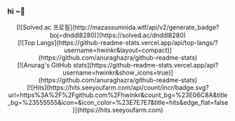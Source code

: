 ### hi ~👋
 <div align = center>
    [![Solved.ac
  프로필](http://mazassumnida.wtf/api/v2/generate_badge?boj=dnddl8280)](https://solved.ac/dnddl8280) <br />
  [![Top Langs](https://github-readme-stats.vercel.app/api/top-langs/?username=hwinkr&layout=compact)](https://github.com/anuraghazra/github-readme-stats) <br />
  [![Anurag's GitHub stats](https://github-readme-stats.vercel.app/api?username=hwinkr&show_icons=true)](https://github.com/anuraghazra/github-readme-stats) <br /> 
  [![Hits](https://hits.seeyoufarm.com/api/count/incr/badge.svg?url=https%3A%2F%2Fgithub.com%2Fhwinkr&count_bg=%23E06C8A&title_bg=%23555555&icon=&icon_color=%23E7E7E7&title=hits&edge_flat=false)](https://hits.seeyoufarm.com)
</div>
